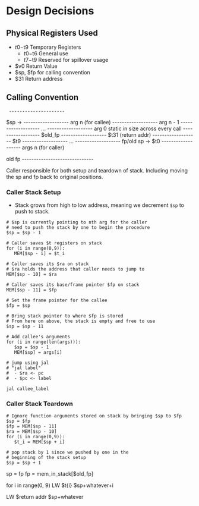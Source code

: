 # Design Decisions

## Physical Registers Used

- $t0-$t9 Temporary Registers
  - $t0-$t6 General use
  - $t7-$t9 Reserved for spillover usage
- $v0 Return Value
- $sp, $fp for calling convention
- $31 Return address

## Calling Convention

     ---------------------
$sp ->
       -------------------
          arg n (for callee)
       -------------------
          arg n - 1
       -------------------
              ...
       -------------------
            arg 0
static in size  across every call ------------------
          $old_fp
       -------------------
          $t31 (return addr)
       -------------------
          $t9
       -------------------
          ...
       -------------------
fp/old sp ->     $t0 
       -------------------
         args n (for caller)



old fp ------------------------------


Caller responsible for both setup and teardown of stack.
Including moving the sp and fp back to original positions.

### Caller Stack Setup
* Stack grows from high to low address, meaning we decrement `$sp` to push to stack.
```
# $sp is currently pointing to nth arg for the caller
# need to push the stack by one to begin the procedure
$sp = $sp - 1  

# Caller saves $t registers on stack
for (i in range(0,9)):
   MEM[$sp - i] = $t_i

# Caller saves its $ra on stack
# $ra holds the address that caller needs to jump to
MEM[$sp - 10] = $ra

# Caller saves its base/frame pointer $fp on stack
MEM[$sp - 11] = $fp

# Set the frame pointer for the callee
$fp = $sp

# Bring stack pointer to where $fp is stored
# From here on above, the stack is empty and free to use
$sp = $sp - 11

# Add callee's arguments
for (i in range(len(args))):
   $sp = $sp - 1
   MEM[$sp] = args[i]

# jump using jal
# "jal label" 
#  - $ra <- pc
#  - $pc <- label 

jal callee_label
```

### Caller Stack Teardown
```
# Ignore function arguments stored on stack by bringing $sp to $fp 
$sp = $fp
$fp = MEM[$sp - 11]
$ra = MEM[$sp - 10]
for (i in range(0,9)):
   $t_i = MEM[$sp + i]

# pop stack by 1 since we pushed by one in the 
# beginning of the stack setup
$sp = $sp + 1
```

sp = fp
fp = mem_in_stack[$old_fp]

for i in range(0, 9)
  LW $t{i} $sp+whatever+i

LW $return addr $sp+whatever
